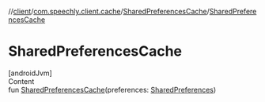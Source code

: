 //[client](../../index.md)/[com.speechly.client.cache](../index.md)/[SharedPreferencesCache](index.md)/[SharedPreferencesCache](-shared-preferences-cache.md)



# SharedPreferencesCache  
[androidJvm]  
Content  
fun [SharedPreferencesCache](-shared-preferences-cache.md)(preferences: [SharedPreferences](https://developer.android.com/reference/kotlin/android/content/SharedPreferences.html))  



